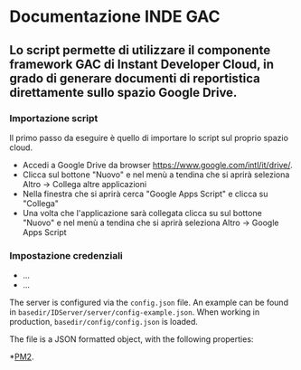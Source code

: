 Documentazione INDE GAC
================================


Lo script permette di utilizzare il componente framework GAC di Instant Developer Cloud, in grado di generare documenti di reportistica direttamente sullo spazio Google Drive.
----------------
### Importazione script
Il primo passo da eseguire è quello di importare lo script sul proprio spazio cloud.
* Accedi a Google Drive da browser https://www.google.com/intl/it/drive/.
* Clicca sul bottone "Nuovo" e nel menù a tendina che si aprirà seleziona Altro -> Collega altre applicazioni
* Nella finestra che si aprirà cerca "Google Apps Script" e clicca su "Collega"
* Una volta che l'applicazione sarà collegata clicca su sul bottone "Nuovo" e nel menù a tendina che si aprirà seleziona Altro -> Google Apps Script


### Impostazione credenziali

* ...
* ...

The server is configured via the `config.json` file. An example can be found in `basedir/IDServer/server/config-example.json`.
When working in production, `basedir/config/config.json` is loaded.

The file is a JSON formatted object, with the following properties:

*[PM2](https://github.com/Unitech/pm2).

